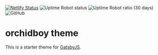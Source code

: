 [![Netlify Status](https://api.netlify.com/api/v1/badges/8074a820-c261-4acd-b938-aea23aee6f33/deploy-status)](https://app.netlify.com/sites/fervent-agnesi-714da9/deploys) ![Uptime Robot status](https://img.shields.io/uptimerobot/status/m783380178-29cb5f4bf59f34e298598719) ![Uptime Robot ratio (30 days)](https://img.shields.io/uptimerobot/ratio/m783380178-29cb5f4bf59f34e298598719) ![GitHub](https://img.shields.io/github/license/petejos80/orchidboy)

# orchidboy theme

This is a starter theme for
[GatsbyJS](https://github.com/gatsbyjs/gatsby).
